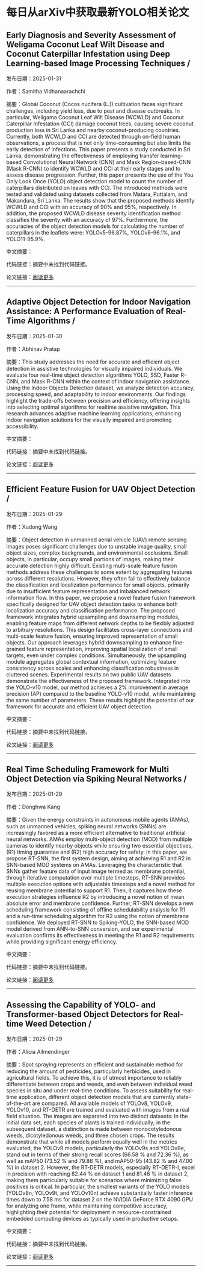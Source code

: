 # 每日从arXiv中获取最新YOLO相关论文


## Early Diagnosis and Severity Assessment of Weligama Coconut Leaf Wilt Disease and Coconut Caterpillar Infestation using Deep Learning\-based Image Processing Techniques / 

发布日期：2025-01-31

作者：Samitha Vidhanaarachchi

摘要：Global Coconut \(Cocos nucifera \(L.\)\) cultivation faces significant challenges, including yield loss, due to pest and disease outbreaks. In particular, Weligama Coconut Leaf Wilt Disease \(WCWLD\) and Coconut Caterpillar Infestation \(CCI\) damage coconut trees, causing severe coconut production loss in Sri Lanka and nearby coconut\-producing countries. Currently, both WCWLD and CCI are detected through on\-field human observations, a process that is not only time\-consuming but also limits the early detection of infections. This paper presents a study conducted in Sri Lanka, demonstrating the effectiveness of employing transfer learning\-based Convolutional Neural Network \(CNN\) and Mask Region\-based\-CNN \(Mask R\-CNN\) to identify WCWLD and CCI at their early stages and to assess disease progression. Further, this paper presents the use of the You Only Look Once \(YOLO\) object detection model to count the number of caterpillars distributed on leaves with CCI. The introduced methods were tested and validated using datasets collected from Matara, Puttalam, and Makandura, Sri Lanka. The results show that the proposed methods identify WCWLD and CCI with an accuracy of 90% and 95%, respectively. In addition, the proposed WCWLD disease severity identification method classifies the severity with an accuracy of 97%. Furthermore, the accuracies of the object detection models for calculating the number of caterpillars in the leaflets were: YOLOv5\-96.87%, YOLOv8\-96.1%, and YOLO11\-95.9%.

中文摘要：


代码链接：摘要中未找到代码链接。

论文链接：[阅读更多](http://arxiv.org/abs/2501.18835v1)

---


## Adaptive Object Detection for Indoor Navigation Assistance: A Performance Evaluation of Real\-Time Algorithms / 

发布日期：2025-01-30

作者：Abhinav Pratap

摘要：This study addresses the need for accurate and efficient object detection in assistive technologies for visually impaired individuals. We evaluate four real\-time object detection algorithms YOLO, SSD, Faster R\-CNN, and Mask R\-CNN within the context of indoor navigation assistance. Using the Indoor Objects Detection dataset, we analyze detection accuracy, processing speed, and adaptability to indoor environments. Our findings highlight the trade\-offs between precision and efficiency, offering insights into selecting optimal algorithms for realtime assistive navigation. This research advances adaptive machine learning applications, enhancing indoor navigation solutions for the visually impaired and promoting accessibility.

中文摘要：


代码链接：摘要中未找到代码链接。

论文链接：[阅读更多](http://arxiv.org/abs/2501.18444v1)

---


## Efficient Feature Fusion for UAV Object Detection / 

发布日期：2025-01-29

作者：Xudong Wang

摘要：Object detection in unmanned aerial vehicle \(UAV\) remote sensing images poses significant challenges due to unstable image quality, small object sizes, complex backgrounds, and environmental occlusions. Small objects, in particular, occupy small portions of images, making their accurate detection highly difficult. Existing multi\-scale feature fusion methods address these challenges to some extent by aggregating features across different resolutions. However, they often fail to effectively balance the classification and localization performance for small objects, primarily due to insufficient feature representation and imbalanced network information flow. In this paper, we propose a novel feature fusion framework specifically designed for UAV object detection tasks to enhance both localization accuracy and classification performance. The proposed framework integrates hybrid upsampling and downsampling modules, enabling feature maps from different network depths to be flexibly adjusted to arbitrary resolutions. This design facilitates cross\-layer connections and multi\-scale feature fusion, ensuring improved representation of small objects. Our approach leverages hybrid downsampling to enhance fine\-grained feature representation, improving spatial localization of small targets, even under complex conditions. Simultaneously, the upsampling module aggregates global contextual information, optimizing feature consistency across scales and enhancing classification robustness in cluttered scenes. Experimental results on two public UAV datasets demonstrate the effectiveness of the proposed framework. Integrated into the YOLO\-v10 model, our method achieves a 2% improvement in average precision \(AP\) compared to the baseline YOLO\-v10 model, while maintaining the same number of parameters. These results highlight the potential of our framework for accurate and efficient UAV object detection.

中文摘要：


代码链接：摘要中未找到代码链接。

论文链接：[阅读更多](http://arxiv.org/abs/2501.17983v2)

---


## Real Time Scheduling Framework for Multi Object Detection via Spiking Neural Networks / 

发布日期：2025-01-29

作者：Donghwa Kang

摘要：Given the energy constraints in autonomous mobile agents \(AMAs\), such as unmanned vehicles, spiking neural networks \(SNNs\) are increasingly favored as a more efficient alternative to traditional artificial neural networks. AMAs employ multi\-object detection \(MOD\) from multiple cameras to identify nearby objects while ensuring two essential objectives, \(R1\) timing guarantee and \(R2\) high accuracy for safety. In this paper, we propose RT\-SNN, the first system design, aiming at achieving R1 and R2 in SNN\-based MOD systems on AMAs. Leveraging the characteristic that SNNs gather feature data of input image termed as membrane potential, through iterative computation over multiple timesteps, RT\-SNN provides multiple execution options with adjustable timesteps and a novel method for reusing membrane potential to support R1. Then, it captures how these execution strategies influence R2 by introducing a novel notion of mean absolute error and membrane confidence. Further, RT\-SNN develops a new scheduling framework consisting of offline schedulability analysis for R1 and a run\-time scheduling algorithm for R2 using the notion of membrane confidence. We deployed RT\-SNN to Spiking\-YOLO, the SNN\-based MOD model derived from ANN\-to\-SNN conversion, and our experimental evaluation confirms its effectiveness in meeting the R1 and R2 requirements while providing significant energy efficiency.

中文摘要：


代码链接：摘要中未找到代码链接。

论文链接：[阅读更多](http://arxiv.org/abs/2501.18412v1)

---


## Assessing the Capability of YOLO\- and Transformer\-based Object Detectors for Real\-time Weed Detection / 

发布日期：2025-01-29

作者：Alicia Allmendinger

摘要：Spot spraying represents an efficient and sustainable method for reducing the amount of pesticides, particularly herbicides, used in agricultural fields. To achieve this, it is of utmost importance to reliably differentiate between crops and weeds, and even between individual weed species in situ and under real\-time conditions. To assess suitability for real\-time application, different object detection models that are currently state\-of\-the\-art are compared. All available models of YOLOv8, YOLOv9, YOLOv10, and RT\-DETR are trained and evaluated with images from a real field situation. The images are separated into two distinct datasets: In the initial data set, each species of plants is trained individually; in the subsequent dataset, a distinction is made between monocotyledonous weeds, dicotyledonous weeds, and three chosen crops. The results demonstrate that while all models perform equally well in the metrics evaluated, the YOLOv9 models, particularly the YOLOv9s and YOLOv9e, stand out in terms of their strong recall scores \(66.58 % and 72.36 %\), as well as mAP50 \(73.52 % and 79.86 %\), and mAP50\-95 \(43.82 % and 47.00 %\) in dataset 2. However, the RT\-DETR models, especially RT\-DETR\-l, excel in precision with reaching 82.44 % on dataset 1 and 81.46 % in dataset 2, making them particularly suitable for scenarios where minimizing false positives is critical. In particular, the smallest variants of the YOLO models \(YOLOv8n, YOLOv9t, and YOLOv10n\) achieve substantially faster inference times down to 7.58 ms for dataset 2 on the NVIDIA GeForce RTX 4090 GPU for analyzing one frame, while maintaining competitive accuracy, highlighting their potential for deployment in resource\-constrained embedded computing devices as typically used in productive setups.

中文摘要：


代码链接：摘要中未找到代码链接。

论文链接：[阅读更多](http://arxiv.org/abs/2501.17387v2)

---

